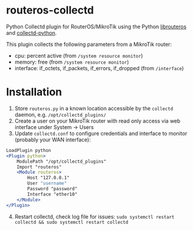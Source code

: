 # routeros-collectd

Python Collectd plugin for RouterOS/MikroTik using the Python [librouteros](https://pypi.org/project/librouteros/) and [collectd-python](https://collectd.org/documentation/manpages/collectd-python.5.shtml).

This plugin collects the following parameters from a MikroTik router:
* cpu: percent active (from `/system resource monitor`)
* memory: free (from `/system resource monitor`)
* interface: if_octets, if_packets, if_errors, if_dropped (from `/interface`)

# Installation

1. Store `routeros.py` in a known location accessible by the `collectd` daemon, e.g. `/opt/collectd_plugins/`
2. Create a user on your MikroTik router with read only access via web interface under System -> Users
3. Update `collectd.conf` to configure credentials and interface to monitor (probably your WAN interface):
```apache
LoadPlugin python
<Plugin python>
    ModulePath "/opt/collectd_plugins"
    Import "routeros"
    <Module routeros>
        Host "127.0.0.1"
        User "username"
        Password "password"
        Interface "ether10"
    </Module>
</Plugin>
```
4. Restart collectd, check log file for issues: `sudo systemctl restart collectd && sudo systemctl restart collectd`